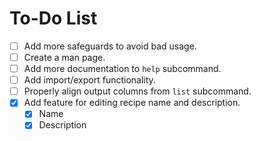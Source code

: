 # To-Do List

- [ ] Add more safeguards to avoid bad usage.
- [ ] Create a man page.
- [ ] Add more documentation to `help` subcommand.
- [ ] Add import/export functionality.
- [ ] Properly align output columns from `list` subcommand.
- [X] Add feature for editing recipe name and description.
  - [X] Name
  - [X] Description
